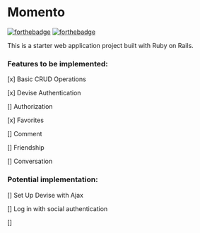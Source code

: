 # Momento
[![forthebadge](http://forthebadge.com/images/badges/made-with-ruby.svg)](http://forthebadge.com)
[![forthebadge](http://forthebadge.com/images/badges/built-with-love.svg)](http://forthebadge.com)

This is a starter web application project built with Ruby on Rails.

### Features to be implemented:
[x] Basic CRUD Operations

[x] Devise Authentication

[] Authorization

[x] Favorites

[] Comment

[] Friendship

[] Conversation

### Potential implementation:
[] Set Up Devise with Ajax

[] Log in with social authentication

[]